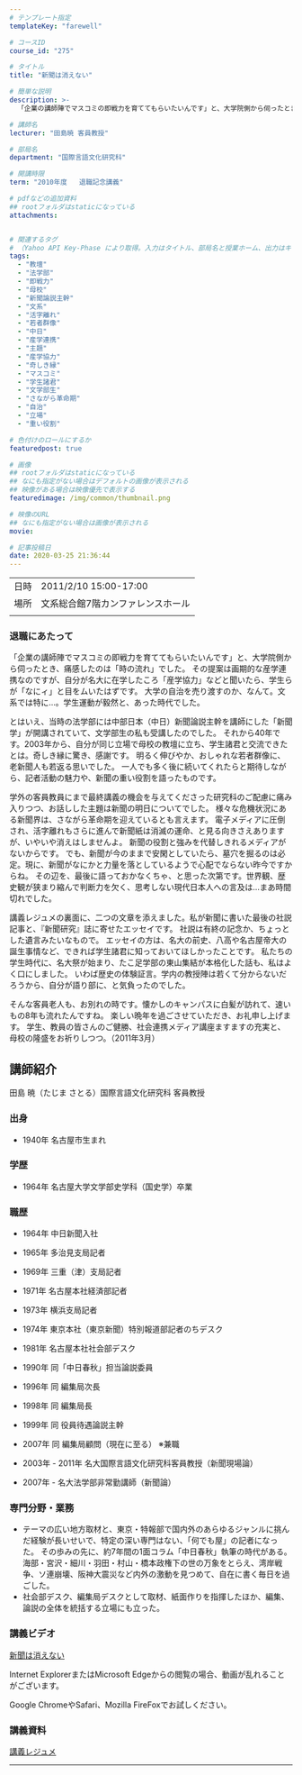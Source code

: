 ```yaml
---
# テンプレート指定
templateKey: "farewell"

# コースID
course_id: "275"

# タイトル
title: "新聞は消えない"

# 簡単な説明
description: >-
  「企業の講師陣でマスコミの即戦力を育ててもらいたいんです」と、大学院側から伺ったとき、痛感したのは「時の流れ」でした。 その提案は画期的な産学連携なのですが、自分が名大に在学したころ「産学協力」などと聞いたら、学生らが「なにィ」と目をムいたはずです。 大学の自治を売り渡すのか、なんて。文系では特に…。学生運動が毅然と、あった時代でした。 とはいえ、当時の法学部には中部日本（中日）新聞論説主 ....

# 講師名
lecturer: "田島暁 客員教授"

# 部局名
department: "国際言語文化研究科"

# 開講時限
term: "2010年度	退職記念講義"

# pdfなどの追加資料
## rootフォルダはstaticになっている
attachments:


# 関連するタグ
# （Yahoo API Key-Phase により取得。入力はタイトル、部局名と授業ホーム、出力はキーフレーズ（tags））
tags:
  - "教壇"
  - "法学部"
  - "即戦力"
  - "母校"
  - "新聞論説主幹"
  - "文系"
  - "活字離れ"
  - "若者群像"
  - "中日"
  - "産学連携"
  - "主題"
  - "産学協力"
  - "奇しき縁"
  - "マスコミ"
  - "学生諸君"
  - "文学部生"
  - "さながら革命期"
  - "自治"
  - "立場"
  - "重い役割"

# 色付けのロールにするか
featuredpost: true

# 画像
## rootフォルダはstaticになっている
## なにも指定がない場合はデフォルトの画像が表示される
## 映像がある場合は映像優先で表示する
featuredimage: /img/common/thumbnail.png

# 映像のURL
## なにも指定がない場合は画像が表示される
movie: 

# 記事投稿日
date: 2020-03-25 21:36:44
---
```


|   |   |
|---|---|
| 日時 | 2011/2/10  15:00-17:00 |
| 場所 | 文系総合館7階カンファレンスホール |
|   |   |


### 退職にあたって

「企業の講師陣でマスコミの即戦力を育ててもらいたいんです」と、大学院側から伺ったとき、痛感したのは「時の流れ」でした。 その提案は画期的な産学連携なのですが、自分が名大に在学したころ「産学協力」などと聞いたら、学生らが「なにィ」と目をムいたはずです。 大学の自治を売り渡すのか、なんて。文系では特に…。学生運動が毅然と、あった時代でした。

とはいえ、当時の法学部には中部日本（中日）新聞論説主幹を講師にした「新聞学」が開講されていて、文学部生の私も受講したのでした。 それから40年です。2003年から、自分が同じ立場で母校の教壇に立ち、学生諸君と交流できたとは。奇しき縁に驚き、感謝です。 明るく伸びやか、おしゃれな若者群像に、老新聞人も若返る思いでした。 一人でも多く後に続いてくれたらと期待しながら、記者活動の魅力や、新聞の重い役割を語ったものです。

学外の客員教員にまで最終講義の機会を与えてくださった研究科のご配慮に痛み入りつつ、お話しした主題は新聞の明日についてでした。 様々な危機状況にある新聞界は、さながら革命期を迎えているとも言えます。 電子メディアに圧倒され、活字離れもさらに進んで新聞紙は消滅の運命、と見る向きさえありますが、いやいや消えはしませんよ。 新聞の役割と強みを代替しきれるメディアがないからです。 でも、新聞が今のままで安閑としていたら、墓穴を掘るのは必定。現に、新聞がなにかと力量を落としているようで心配でならない昨今ですからね。 その辺を、最後に語っておかなくちゃ、と思った次第です。世界観、歴史観が狭まり縮んで判断力を欠く、思考しない現代日本人への言及は…まあ時間切れでした。

講義レジュメの裏面に、二つの文章を添えました。私が新聞に書いた最後の社説記事と、『新聞研究』誌に寄せたエッセイです。 社説は有終の記念か、ちょっとした遺言みたいなもので。 エッセイの方は、名大の前史、八高や名古屋帝大の誕生事情など、できれば学生諸君に知っておいてほしかったことです。 私たちの学生時代に、名大祭が始まり、たこ足学部の東山集結が本格化した話も、私はよく口にしました。 いわば歴史の体験証言。学内の教授陣は若くて分からないだろうから、自分が語り部に、と気負ったのでした。

そんな客員老人も、お別れの時です。懐かしのキャンパスに白髪が訪れて、速いもの8年も流れたんですね。 楽しい晩年を過ごさせていただき、お礼申し上げます。 学生、教員の皆さんのご健勝、社会連携メディア講座ますますの充実と、母校の隆盛をお祈りしつつ。（2011年3月）


## 講師紹介

田島 暁（たじま さとる）国際言語文化研究科 客員教授

### 出身

* 1940年 名古屋市生まれ

### 学歴

* 1964年 名古屋大学文学部史学科（国史学）卒業

### 職歴

* 1964年 中日新聞入社
* 1965年 多治見支局記者
* 1969年 三重（津）支局記者
* 1971年 名古屋本社経済部記者
* 1973年 横浜支局記者
* 1974年 東京本社（東京新聞）特別報道部記者のちデスク
* 1981年 名古屋本社社会部デスク
* 1990年 同「中日春秋」担当論説委員
* 1996年 同 編集局次長
* 1998年 同 編集局長
* 1999年 同 役員待遇論説主幹
* 2007年 同 編集局顧問（現在に至る） ※兼職



* 2003年 - 2011年 名大国際言語文化研究科客員教授（新聞現場論）
* 2007年 - 名大法学部非常勤講師（新聞論）

### 専門分野・業務

* テーマの広い地方取材と、東京・特報部で国内外のあらゆるジャンルに挑んだ経験が長いせいで、特定の深い専門はない、「何でも屋」の記者になった。 その歩みの先に、約7年間の1面コラム「中日春秋」執筆の時代がある。海部・宮沢・細川・羽田・村山・橋本政権下の世の万象をとらえ、湾岸戦争、ソ連崩壊、阪神大震災など内外の激動を見つめて、自在に書く毎日を過ごした。
* 社会部デスク、編集局デスクとして取材、紙面作りを指揮したほか、編集、論説の全体を統括する立場にも立った。


### 講義ビデオ

[新聞は消えない](https://nuvideo.media.nagoya-u.ac.jp/embed/2341dbb25ee82027c3356b11511301c7fde8286b)

Internet ExplorerまたはMicrosoft Edgeからの閲覧の場合、動画が乱れることがございます。

Google ChromeやSafari、Mozilla FireFoxでお試しください。


### 講義資料

[講義レジュメ](https://ocw.nagoya-u.jp/files/644/resume.pdf) 

-----